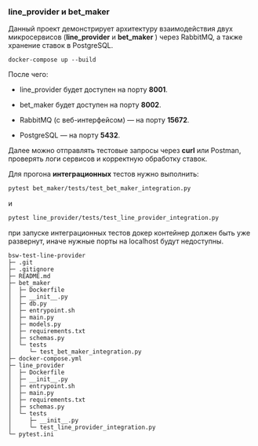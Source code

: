### line_provider и bet_maker

Данный проект демонстрирует архитектуру взаимодействия двух микросервисов (**line_provider** и  **bet_maker** ) через RabbitMQ, а также хранение ставок в PostgreSQL.

```
docker-compose up --build
```

После чего:

* line_provider будет доступен на порту **8001**.
* bet_maker будет доступен на порту **8002**.

* RabbitMQ (с веб-интерфейсом) — на порту **15672**.
* PostgreSQL — на порту **5432**.

Далее можно отправлять тестовые запросы через **curl** или Postman, проверять логи сервисов и корректную обработку ставок.

Для прогона **интеграционных** тестов нужно выполнить: 

```bash
pytest bet_maker/tests/test_bet_maker_integration.py
```
и
```bash
pytest line_provider/tests/test_line_provider_integration.py
```

при запуске интеграционных тестов докер контейнер должен быть уже развернут, иначе нужные порты на localhost будут недоступны.


```
bsw-test-line-provider
├─ .git
├─ .gitignore
├─ README.md
├─ bet_maker
│  ├─ Dockerfile
│  ├─ __init__.py
│  ├─ db.py
│  ├─ entrypoint.sh
│  ├─ main.py
│  ├─ models.py
│  ├─ requirements.txt
│  ├─ schemas.py
│  └─ tests
│     └─ test_bet_maker_integration.py
├─ docker-compose.yml
├─ line_provider
│  ├─ Dockerfile
│  ├─ __init__.py
│  ├─ entrypoint.sh
│  ├─ main.py
│  ├─ requirements.txt
│  ├─ schemas.py
│  └─ tests
│     ├─ __init__.py
│     └─ test_line_provider_integration.py
└─ pytest.ini
```
